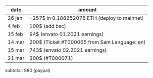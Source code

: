 
  
| date   | amount | 
|--------|-----------------------------|
| 26 jan | -257$ in 0.188252076 ETH (deploy to mainnet)     | 
| 4 feb | 100$ (add bsc)  | 
| 15 feb | 94$ (envato 01.2021 earnings)  | 
| 14 mar | 200$ (Ticket #T000065 from Sam Language: en)  | 
| 15 mar | 743$ (envato 02.2021 earnings)  | 
| 21 mar | 300$ (#T000071) |

subtotal: 880 (paypal)
